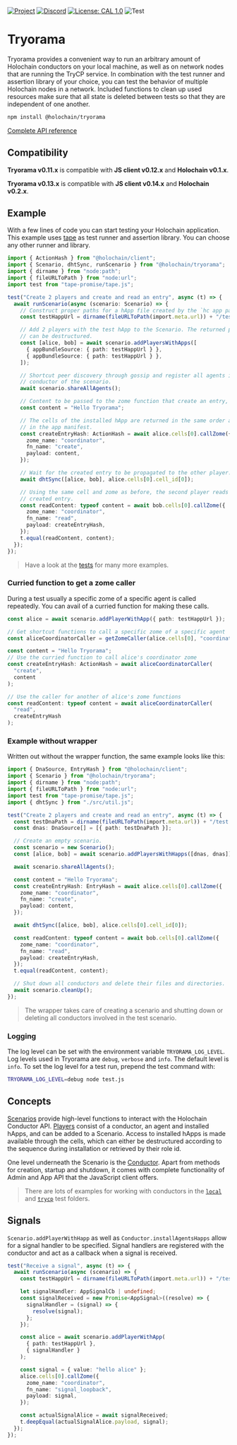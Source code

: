 [![Project](https://img.shields.io/badge/Project-Holochain-blue.svg?style=flat-square)](http://holochain.org/)
[![Discord](https://img.shields.io/badge/Discord-DEV.HC-blue.svg?style=flat-square)](https://discord.gg/k55DS5dmPH)
[![License: CAL 1.0](https://img.shields.io/badge/License-CAL%201.0-blue.svg)](https://github.com/holochain/cryptographic-autonomy-license)
![Test](https://github.com/holochain/tryorama/actions/workflows/test.yml/badge.svg?branch=main)

# Tryorama

Tryorama provides a convenient way to run an arbitrary amount of Holochain
conductors on your local machine, as well as on network nodes that are running
the TryCP service. In combination with the test runner and assertion library of
your choice, you can test the behavior of multiple Holochain nodes in a
network. Included functions to clean up used resources make sure that all state
is deleted between tests so that they are independent of one another.

```sh
npm install @holochain/tryorama
```

[Complete API reference](./docs/tryorama.md)

## Compatibility

**Tryorama v0.11.x** is compatible with **JS client v0.12.x** and **Holochain v0.1.x**.  

**Tryorama v0.13.x** is compatible with **JS client v0.14.x** and **Holochain v0.2.x**.

## Example

With a few lines of code you can start testing your Holochain application. This
example uses [tape](https://github.com/substack/tape) as test runner and
assertion library. You can choose any other runner and library.

```typescript
import { ActionHash } from "@holochain/client";
import { Scenario, dhtSync, runScenario } from "@holochain/tryorama";
import { dirname } from "node:path";
import { fileURLToPath } from "node:url";
import test from "tape-promise/tape.js";

test("Create 2 players and create and read an entry", async (t) => {
  await runScenario(async (scenario: Scenario) => {
    // Construct proper paths for a hApp file created by the `hc app pack` command.
    const testHappUrl = dirname(fileURLToPath(import.meta.url)) + "/test.happ";

    // Add 2 players with the test hApp to the Scenario. The returned players
    // can be destructured.
    const [alice, bob] = await scenario.addPlayersWithApps([
      { appBundleSource: { path: testHappUrl } },
      { appBundleSource: { path: testHappUrl } },
    ]);

    // Shortcut peer discovery through gossip and register all agents in every
    // conductor of the scenario.
    await scenario.shareAllAgents();

    // Content to be passed to the zome function that create an entry,
    const content = "Hello Tryorama";

    // The cells of the installed hApp are returned in the same order as the DNAs
    // in the app manifest.
    const createEntryHash: ActionHash = await alice.cells[0].callZome({
      zome_name: "coordinator",
      fn_name: "create",
      payload: content,
    });

    // Wait for the created entry to be propagated to the other player.
    await dhtSync([alice, bob], alice.cells[0].cell_id[0]);

    // Using the same cell and zome as before, the second player reads the
    // created entry.
    const readContent: typeof content = await bob.cells[0].callZome({
      zome_name: "coordinator",
      fn_name: "read",
      payload: createEntryHash,
    });
    t.equal(readContent, content);
  });
});
```

> Have a look at the [tests](./ts/test/local/scenario.ts) for many more examples.

### Curried function to get a zome caller

During a test usually a specific zome of a specific agent is called repeatedly.
You can avail of a curried function for making these calls.

```typescript
const alice = await scenario.addPlayerWithApp({ path: testHappUrl });

// Get shortcut functions to call a specific zome of a specific agent
const aliceCoordinatorCaller = getZomeCaller(alice.cells[0], "coordinator");

const content = "Hello Tryorama";
// Use the curried function to call alice's coordinator zome
const createEntryHash: ActionHash = await aliceCoordinatorCaller(
  "create",
  content
);

// Use the caller for another of alice's zome functions
const readContent: typeof content = await aliceCoordinatorCaller(
  "read",
  createEntryHash
);
```

### Example without wrapper

Written out without the wrapper function, the same example looks like this:

```typescript
import { DnaSource, EntryHash } from "@holochain/client";
import { Scenario } from "@holochain/tryorama";
import { dirname } from "node:path";
import { fileURLToPath } from "node:url";
import test from "tape-promise/tape.js";
import { dhtSync } from "./src/util.js";

test("Create 2 players and create and read an entry", async (t) => {
  const testDnaPath = dirname(fileURLToPath(import.meta.url)) + "/test.dna";
  const dnas: DnaSource[] = [{ path: testDnaPath }];

  // Create an empty scenario.
  const scenario = new Scenario();
  const [alice, bob] = await scenario.addPlayersWithHapps([dnas, dnas]);

  await scenario.shareAllAgents();

  const content = "Hello Tryorama";
  const createEntryHash: EntryHash = await alice.cells[0].callZome({
    zome_name: "coordinator",
    fn_name: "create",
    payload: content,
  });

  await dhtSync([alice, bob], alice.cells[0].cell_id[0]);

  const readContent: typeof content = await bob.cells[0].callZome({
    zome_name: "coordinator",
    fn_name: "read",
    payload: createEntryHash,
  });
  t.equal(readContent, content);

  // Shut down all conductors and delete their files and directories.
  await scenario.cleanUp();
});
```

> The wrapper takes care of creating a scenario and shutting down or deleting
all conductors involved in the test scenario.

### Logging

The log level can be set with the environment variable `TRYORAMA_LOG_LEVEL`.
Log levels used in Tryorama are `debug`, `verbose` and `info`. The default
level is `info`. To set the log level for a test run, prepend the test command
with:

```bash
TRYORAMA_LOG_LEVEL=debug node test.js
```

## Concepts

[Scenarios](./docs/tryorama.scenario.md) provide high-level functions to
interact with the Holochain Conductor API. [Players](./docs/tryorama.player.md)
consist of a conductor, an agent and installed hApps, and can be added to a
Scenario. Access to installed hApps is made available through the cells,
which can either be destructured according to the sequence during installation
or retrieved by their role id.

One level underneath the Scenario is the
[Conductor](./docs/tryorama.localconductor.md). Apart from methods for
creation, startup and shutdown, it comes with complete functionality of Admin
and App API that the JavaScript client offers.

> There are lots of examples for working with conductors
in the [`local`](./ts/test/local/conductor.ts) and
[`trycp`](/ts/test/trycp//conductor.ts) test folders.

## Signals

`Scenario.addPlayerWithHapp` as well as `Conductor.installAgentsHapps` allow for a
signal handler to be specified. Signal handlers are registered with
the conductor and act as a callback when a signal is received.

```typescript
test("Receive a signal", async (t) => {
  await runScenario(async (scenario) => {
    const testHappUrl = dirname(fileURLToPath(import.meta.url)) + "/test.happ";

    let signalHandler: AppSignalCb | undefined;
    const signalReceived = new Promise<AppSignal>((resolve) => {
      signalHandler = (signal) => {
        resolve(signal);
      };
    });

    const alice = await scenario.addPlayerWithApp(
      { path: testHappUrl },
      { signalHandler }
    );

    const signal = { value: "hello alice" };
    alice.cells[0].callZome({
      zome_name: "coordinator",
      fn_name: "signal_loopback",
      payload: signal,
    });

    const actualSignalAlice = await signalReceived;
    t.deepEqual(actualSignalAlice.payload, signal);
  });
});
```
